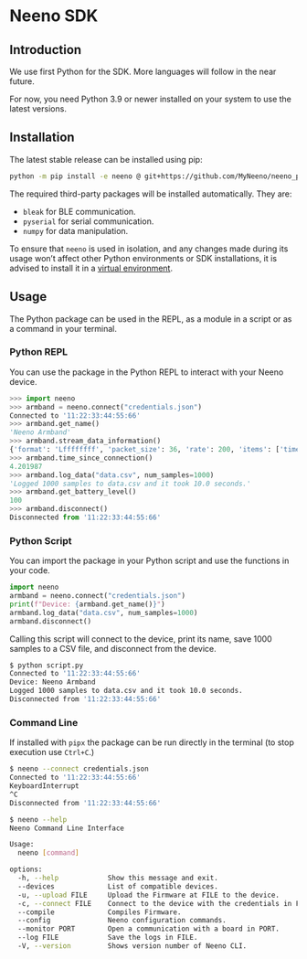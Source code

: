# Neeno SDK

## Introduction

We use first Python for the SDK. More languages will follow in the near future.

For now, you need Python 3.9 or newer installed on your system to use the
latest versions.

## Installation

The latest stable release can be installed using pip:

```bash
python -m pip install -e neeno @ git+https://github.com/MyNeeno/neeno_py.git
```

The required third-party packages will be installed automatically. They are:

- `bleak` for BLE communication.
- `pyserial` for serial communication.
- `numpy` for data manipulation.

To ensure that `neeno` is used in isolation, and any changes made during its
usage won’t affect other Python environments or SDK installations, it is
advised to install it in a [virtual environment](https://docs.python.org/3/library/venv.html#creating-virtual-environments).

## Usage

The Python package can be used in the REPL, as a module in a script or as a
command in your terminal.

### Python REPL

You can use the package in the Python REPL to interact with your Neeno device.

```python
>>> import neeno
>>> armband = neeno.connect("credentials.json")
Connected to '11:22:33:44:55:66'
>>> armband.get_name()
'Neeno Armband'
>>> armband.stream_data_information()
{'format': 'Lffffffff', 'packet_size': 36, 'rate': 200, 'items': ['timestamp', 'qw', 'qx', 'qy', 'qz', 'px', 'py', 'pz', 'fist']}
>>> armband.time_since_connection()
4.201987
>>> armband.log_data("data.csv", num_samples=1000)
'Logged 1000 samples to data.csv and it took 10.0 seconds.'
>>> armband.get_battery_level()
100
>>> armband.disconnect()
Disconnected from '11:22:33:44:55:66'
```

### Python Script

You can import the package in your Python script and use the functions in your
code.

```python
import neeno
armband = neeno.connect("credentials.json")
print(f"Device: {armband.get_name()}")
armband.log_data("data.csv", num_samples=1000)
armband.disconnect()
```

Calling this script will connect to the device, print its name, save 1000
samples to a CSV file, and disconnect from the device.

```bash
$ python script.py
Connected to '11:22:33:44:55:66'
Device: Neeno Armband
Logged 1000 samples to data.csv and it took 10.0 seconds.
Disconnected from '11:22:33:44:55:66'
```

### Command Line

If installed with `pipx` the package can be run directly in the terminal (to
stop execution use `Ctrl+C`.)

```bash
$ neeno --connect credentials.json
Connected to '11:22:33:44:55:66'
KeyboardInterrupt
^C
Disconnected from '11:22:33:44:55:66'

$ neeno --help
Neeno Command Line Interface

Usage:
  neeno [command]

options:
  -h, --help            Show this message and exit.
  --devices             List of compatible devices.
  -u, --upload FILE     Upload the Firmware at FILE to the device.
  -c, --connect FILE    Connect to the device with the credentials in FILE.
  --compile             Compiles Firmware.
  --config              Neeno configuration commands.
  --monitor PORT        Open a communication with a board in PORT.
  --log FILE            Save the logs in FILE.
  -V, --version         Shows version number of Neeno CLI.
```
